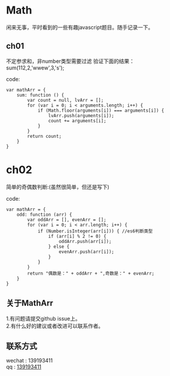 # Math
闲来无事，平时看到的一些有趣javascript题目。随手记录一下。

ch01
---
不定参求和，非number类型需要过滤
验证下面的结果：
sum(112,2,'wwew',3,'s');

code:<br>
```
var mathArr = {
    sum: function () {
        var count = null, lvArr = [];
        for (var i = 0; i < arguments.length; i++) {
            if (Math.floor(arguments[i]) === arguments[i]) {
                lvArr.push(arguments[i]);
                count += arguments[i];
            }
        }
        return count;
    }
}
```


ch02
===
简单的奇偶数判断:(虽然很简单，但还是写下)

code:</br>

~~~
var mathArr = {
    odd: function (arr) {
        var oddArr = [], evenArr = [];
        for (var i = 0; i < arr.length; i++) {
            if (Number.isInteger(arr[i])) { //es6判断类型
                if (arr[i] % 2 != 0) {
                    oddArr.push(arr[i]);
                } else {
                    evenArr.push(arr[i]);
                }
            }
        }
        return "偶数是：" + oddArr + ",奇数是：" + evenArr;
    }
}
~~~


## 关于MathArr
1.有问题请提交github issue上。<br>
2.有什么好的建议或者改进可以联系作者。

## 联系方式
wechat : 139193411<br>
qq : [139193411](http://wpa.qq.com/msgrd?v=3&uin=139193411&site=qq&menu=yes)

